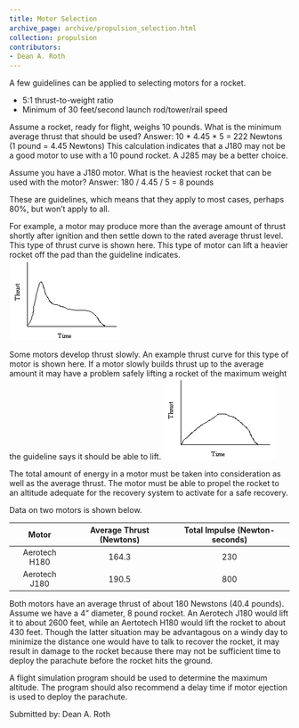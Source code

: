 ```yaml
---
title: Motor Selection
archive_page: archive/propulsion_selection.html
collection: propulsion
contributors:
- Dean A. Roth
---
```

A few guidelines can be applied to selecting motors for a rocket.

- 5:1 thrust-to-weight ratio
- Minimum of 30 feet/second launch rod/tower/rail speed

Assume a rocket, ready for flight, weighs 10 pounds. What is the minimum average thrust that should be used? Answer: 10 \* 4.45 \* 5 = 222 Newtons (1 pound = 4.45 Newtons) This calculation indicates that a J180 may not be a good motor to use with a 10 pound rocket. A J285 may be a better choice.

Assume you have a J180 motor. What is the heaviest rocket that can be used with the motor? Answer: 180 / 4.45 / 5 = 8 pounds

These are guidelines, which means that they apply to most cases, perhaps 80%, but won’t apply to all.

For example, a motor may produce more than the average amount of thrust shortly after ignition and then settle down to the rated average thrust level. This type of thrust curve is shown here. This type of motor can lift a heavier rocket off the pad than the guideline indicates.
![](/images/propulsion_curve1.gif)

Some motors develop thrust slowly. An example thrust curve for this type of motor is shown here. If a motor slowly builds thrust up to the average amount it may have a problem safely lifting a rocket of the maximum weight the guideline says it should be able to lift.
![](/images/propulsion_curve2.gif)

The total amount of energy in a motor must be taken into consideration as well as the average thrust. The motor must be able to propel the rocket to an altitude adequate for the recovery system to activate for a safe recovery.

Data on two motors is shown below.

|     Motor     | Average Thrust (Newtons) | Total Impulse (Newton-seconds) |
|:-------------:|:------------------------:|:------------------------------:|
| Aerotech H180 | 164.3                    | 230                            |
| Aerotech J180 | 190.5                    | 800                            |

Both motors have an average thrust of about 180 Newstons (40.4 pounds). Assume we have a 4” diameter, 8 pound rocket. An Aerotech J180 would lift it to about 2600 feet, while an Aertotech H180 would lift the rocket to about 430 feet. Though the latter situation may be advantagous on a windy day to minimize the distance one would have to talk to recover the rocket, it may result in damage to the rocket because there may not be sufficient time to deploy the parachute before the rocket hits the ground.

A flight simulation program should be used to determine the maximum altitude. The program should also recommend a delay time if motor ejection is used to deploy the parachute.

Submitted by: Dean A. Roth

